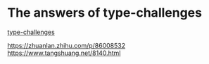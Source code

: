 # The answers of type-challenges

[type-challenges](https://github.com/type-challenges/type-challenges)

https://zhuanlan.zhihu.com/p/86008532
https://www.tangshuang.net/8140.html